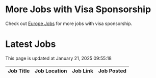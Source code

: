 # More Jobs with Visa Sponsorship

Check out [Europe Jobs](https://github.com/sureshparimi/europejobs#latest-jobs) for more jobs with visa sponsorship.

# Latest Jobs

This page is updated at January 21, 2025 09:55:18

| Job Title | Job Location | Job Link | Job Posted |
| --- | --- | --- | --- |
